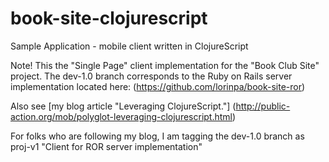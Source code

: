 book-site-clojurescript
=======================

Sample Application - mobile client written in ClojureScript

Note! This the "Single Page" client implementation for the 
"Book Club Site" project. The dev-1.0 branch corresponds to
the Ruby on Rails server implementation located here:
(https://github.com/lorinpa/book-site-ror)

Also see [my blog article "Leveraging ClojureScript."] (http://public-action.org/mob/polyglot-leveraging-clojurescript.html)

For folks who are following my blog, I am tagging the dev-1.0 
branch as proj-v1 "Client for ROR server implementation"
